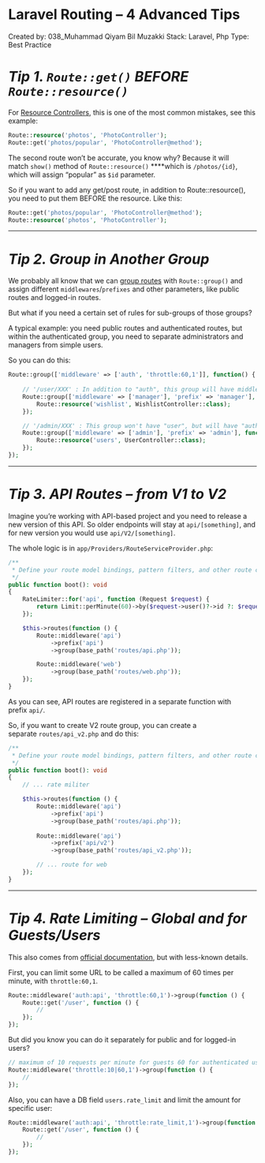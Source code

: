 # Laravel Routing – 4 Advanced Tips

Created by: 038_Muhammad Qiyam Bil Muzakki
Stack: Laravel, Php
Type: Best Practice

# ***Tip 1. `Route::get()` BEFORE `Route::resource()`***

For [Resource Controllers](https://laravel.com/docs/master/controllers#resource-controllers), this is one of the most common mistakes, see this example:

```php
Route::resource('photos', 'PhotoController');
Route::get('photos/popular', 'PhotoController@method');
```

The second route won’t be accurate, you know why? Because it will match `show()` method of `Route::resource()` ****which is `/photos/{id}`, which will assign “popular” as `$id` parameter.

So if you want to add any get/post route, in addition to Route::resource(), you need to put them BEFORE the resource. Like this:

```php
Route::get('photos/popular', 'PhotoController@method');
Route::resource('photos', 'PhotoController');
```

---

# *Tip 2. Group in Another Group*

We probably all know that we can [group routes](https://laravel.com/docs/master/routing#route-groups) with `Route::group()` and assign different `middlewares`/`prefixes` and other parameters, like public routes and logged-in routes.

But what if you need a certain set of rules for sub-groups of those groups?

A typical example: you need public routes and authenticated routes, but within the authenticated group, you need to separate administrators and managers from simple users.

So you can do this:

```php
Route::group(['middleware' => ['auth', 'throttle:60,1']], function() {
    
    // '/user/XXX' : In addition to "auth", this group will have middleware "user"
    Route::group(['middleware' => ['manager'], 'prefix' => 'manager'], function() {
        Route::resource('wishlist', WishlistController::class);
    });

    // '/admin/XXX' : This group won't have "user", but will have "auth" and "admin"
    Route::group(['middleware' => ['admin'], 'prefix' => 'admin'], function() {
        Route::resource('users', UserController::class);
    });
});
```

---

# *Tip 3. **API Routes – from V1 to V2***

Imagine you’re working with API-based project and you need to release a new version of this API. So older endpoints will stay at `api/[something]`, and for new version you would use `api/V2/[something]`.

The whole logic is in `app/Providers/RouteServiceProvider.php`:

```php
/**
 * Define your route model bindings, pattern filters, and other route configuration.
 */
public function boot(): void
{
    RateLimiter::for('api', function (Request $request) {
        return Limit::perMinute(60)->by($request->user()?->id ?: $request->ip());
    });

    $this->routes(function () {
        Route::middleware('api')
            ->prefix('api')
            ->group(base_path('routes/api.php'));

        Route::middleware('web')
            ->group(base_path('routes/web.php'));
    });
}
```

As you can see, API routes are registered in a separate function with prefix `api/`.

So, if you want to create V2 route group, you can create a separate `routes/api_v2.php` and do this:

```php
/**
 * Define your route model bindings, pattern filters, and other route configuration.
 */
public function boot(): void
{
    // ... rate militer

    $this->routes(function () {
        Route::middleware('api')
            ->prefix('api')
            ->group(base_path('routes/api.php'));
        
        Route::middleware('api')
            ->prefix('api/v2')
            ->group(base_path('routes/api_v2.php'));

        // ... route for web
    });
}
```

---

# *Tip 4. **Rate Limiting – Global and for Guests/Users***

This also comes from [official documentation](https://laravel.com/docs/master/routing#rate-limiting), but with less-known details.

First, you can limit some URL to be called a maximum of 60 times per minute, with `throttle:60,1`.

```php
Route::middleware('auth:api', 'throttle:60,1')->group(function () {
    Route::get('/user', function () {
        //
    });
});
```

But did you know you can do it separately for public and for logged-in users?

```php
// maximum of 10 requests per minute for guests 60 for authenticated users
Route::middleware('throttle:10|60,1')->group(function () {
    //
});
```

Also, you can have a DB field `users.rate_limit` and limit the amount for specific user:

```php
Route::middleware('auth:api', 'throttle:rate_limit,1')->group(function () {
    Route::get('/user', function () {
        //
    });
});
```